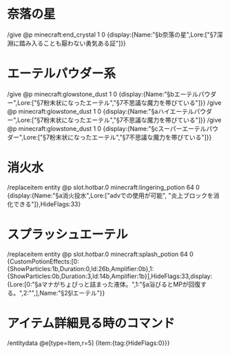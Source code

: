 # 奈落の星
/give @p minecraft:end_crystal 1 0 {display:{Name:"§b奈落の星",Lore:["§7深淵に踏み入ることも厭わない勇気ある証"]}}

# エーテルパウダー系
/give @p minecraft:glowstone_dust 1 0 {display:{Name:"§bエーテルパウダー",Lore:["§7粉末状になったエーテル","§7不思議な魔力を帯びている"]}}
/give @p minecraft:glowstone_dust 1 0 {display:{Name:"§aハイエーテルパウダー",Lore:["§7粉末状になったエーテル","§7不思議な魔力を帯びている"]}}
/give @p minecraft:glowstone_dust 1 0 {display:{Name:"§cスーパーエーテルパウダー",Lore:["§7粉末状になったエーテル","§7不思議な魔力を帯びている"]}}


# 消火水
/replaceitem entity @p slot.hotbar.0 minecraft:lingering_potion 64 0 {display:{Name:"§a消火投水",Lore:["advでの使用が可能", "炎上ブロックを消化できる"]},HideFlags:33}


# スプラッシュエーテル
/replaceitem entity @p slot.hotbar.0 minecraft:splash_potion 64 0 {CustomPotionEffects:[0:{ShowParticles:1b,Duration:0,Id:26b,Amplifier:0b},1:{ShowParticles:0b,Duration:3,Id:14b,Amplifier:1b}],HideFlags:33,display:{Lore:[0:"§aマナがちょぴっと詰まった液体。",1:"§a浴びるとMPが回復する。",2:"",],Name:"§2§lエーテル"}}

# アイテム詳細見る時のコマンド
/entitydata @e[type=Item,r=5] {Item:{tag:{HideFlags:0}}}

